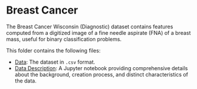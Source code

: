 # Breast Cancer

The Breast Cancer Wisconsin (Diagnostic) dataset contains features computed from a digitized image of a fine needle aspirate (FNA) of a breast mass, useful for binary classification problems.

This folder contains the following files:
- [Data](./breast_cancer.csv): The dataset in `.csv` format.
- [Data Description](./breast_cancer_description.ipynb): A Jupyter notebook providing comprehensive details about the background, creation process, and distinct characteristics of the data.


